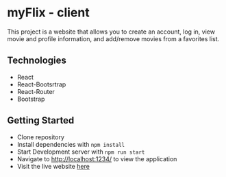 <h1>myFlix - client </h1>
<p> This project is a website that allows you to create an account, log in, view movie and profile information, and add/remove movies from a favorites list.</p>
<h2>Technologies</h2>
<ul>
  <li>React</li>
  <li>React-Bootsrtrap</li>
  <li>React-Router</li>
  <li>Bootstrap</li>
</ul>
<h2>Getting Started</h2>
<ul>
  <li>Clone repository</li>
  <li>Install dependencies with <code>npm install</code></li>
  <li>Start Development server with <code>npm run start</code></li>
  <li>Navigate to <a href=http://localhost:1234/>http://localhost:1234/</a> to view the application</li>
  <li>Visit the live website <a href=https://k-michaels-my-flix.netlify.app/>here</a></li>
</ul>
